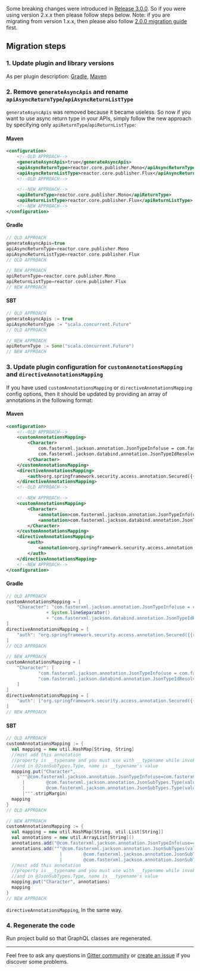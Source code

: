 Some breaking changes were introduced in [Release 3.0.0](https://github.com/kobylynskyi/graphql-java-codegen/releases/tag/v3.0.0).
So if you were using version 2.x.x then please follow steps below.
Note: if you are migrating from version 1.x.x, then please also follow [2.0.0 migration guide](migration-to-2.0.0.md) first.

## Migration steps

### 1. Update plugin and library versions
As per plugin description: [Gradle](https://github.com/kobylynskyi/graphql-java-codegen/tree/master/plugins/gradle), [Maven](https://github.com/kobylynskyi/graphql-java-codegen/tree/master/plugins/maven)


### 2. Remove `generateAsyncApis` and rename `apiAsyncReturnType`/`apiAsyncReturnListType`
`generateAsyncApis` was removed because it became useless. 
So now if you want to use async return type in your APIs, simply follow the new approach by specifying only `apiReturnType`/`apiReturnListType`:

#### Maven
```xml
<configuration>
    <!--OLD APPROACH-->
    <generateAsyncApis>true</generateAsyncApis>
    <apiAsyncReturnType>reactor.core.publisher.Mono</apiAsyncReturnType>
    <apiAsyncReturnListType>reactor.core.publisher.Flux</apiAsyncReturnListType>
    <!--OLD APPROACH-->

    <!--NEW APPROACH-->
    <apiReturnType>reactor.core.publisher.Mono</apiReturnType>
    <apiReturnListType>reactor.core.publisher.Flux</apiReturnListType>
    <!--NEW APPROACH-->
</configuration>
```

#### Gradle
```groovy
// OLD APPROACH
generateAsyncApis=true
apiAsyncReturnType=reactor.core.publisher.Mono
apiAsyncReturnListType=reactor.core.publisher.Flux
// OLD APPROACH

// NEW APPROACH
apiReturnType=reactor.core.publisher.Mono
apiReturnListType=reactor.core.publisher.Flux
// NEW APPROACH
```

#### SBT
```sbt
// OLD APPROACH
generateAsyncApis := true
apiAsyncReturnType := "scala.concurrent.Future"
// OLD APPROACH

// NEW APPROACH
apiReturnType := Some("scala.concurrent.Future")
// NEW APPROACH
```

### 3. Update plugin configuration for `customAnnotationsMapping` and `directiveAnnotationsMapping`
If you have used `customAnnotationsMapping` or `directiveAnnotationsMapping` config options, then it should be updated by providing an array of annotations in the following format:

#### Maven
```xml
<configuration>
    <!--OLD APPROACH-->
    <customAnnotationsMapping>
        <Character>
            com.fasterxml.jackson.annotation.JsonTypeInfo(use = com.fasterxml.jackson.annotation.JsonTypeInfo.Id.NAME, property = "__typename")
            com.fasterxml.jackson.databind.annotation.JsonTypeIdResolver(io.github.kobylynskyi.order.external.starwars.CharacterTypeResolver.class)
        </Character>
    </customAnnotationsMapping>
    <directiveAnnotationsMapping>
        <auth>org.springframework.security.access.annotation.Secured({{roles}})</auth>
    </directiveAnnotationsMapping>
    <!--OLD APPROACH-->

    <!--NEW APPROACH-->
    <customAnnotationsMapping>
        <Character>
            <annotation>com.fasterxml.jackson.annotation.JsonTypeInfo(use = com.fasterxml.jackson.annotation.JsonTypeInfo.Id.NAME, property = "__typename")</annotation>
            <annotation>com.fasterxml.jackson.databind.annotation.JsonTypeIdResolver(io.github.kobylynskyi.order.external.starwars.CharacterTypeResolver.class)</annotation>
        </Character>
    </customAnnotationsMapping>
    <directiveAnnotationsMapping>
        <auth>
            <annotation>org.springframework.security.access.annotation.Secured({{roles}})</annotation>
        </auth>
    </directiveAnnotationsMapping>
    <!--NEW APPROACH-->
</configuration>
```

#### Gradle
```groovy
// OLD APPROACH
customAnnotationsMapping = [
    "Character": "com.fasterxml.jackson.annotation.JsonTypeInfo(use = com.fasterxml.jackson.annotation.JsonTypeInfo.Id.NAME, property = \"__typename\")"
               + System.lineSeparator()
               + "com.fasterxml.jackson.databind.annotation.JsonTypeIdResolver(io.github.kobylynskyi.order.external.starwars.CharacterTypeResolver.class)"
]
directiveAnnotationsMapping = [
    "auth": "org.springframework.security.access.annotation.Secured({{roles}})"
]
// OLD APPROACH

// NEW APPROACH
customAnnotationsMapping = [
    "Character": [
            "com.fasterxml.jackson.annotation.JsonTypeInfo(use = com.fasterxml.jackson.annotation.JsonTypeInfo.Id.NAME, property = \"__typename\")",
            "com.fasterxml.jackson.databind.annotation.JsonTypeIdResolver(io.github.kobylynskyi.order.external.starwars.CharacterTypeResolver.class)"
    ]
]
directiveAnnotationsMapping = [
    "auth": ["org.springframework.security.access.annotation.Secured({{roles}})"]
]
// NEW APPROACH
```

#### SBT
```sbt
// OLD APPROACH
customAnnotationsMapping := {
  val mapping = new util.HashMap[String, String]
  //must add this annotation
  //property is __typename and you must use with __typename while invoke, like new CharacterResponseProjection().id().name().typename()
  //and in @JsonSubTypes.Type, name is __typename's value
  mapping.put("Character",
    s"""@com.fasterxml.jackson.annotation.JsonTypeInfo(use=com.fasterxml.jackson.annotation.JsonTypeInfo.Id.NAME, include=com.fasterxml.jackson.annotation.JsonTypeInfo.As.PROPERTY,property = "__typename")${System.lineSeparator()}@com.fasterxml.jackson.annotation.JsonSubTypes(value = {
      |        @com.fasterxml.jackson.annotation.JsonSubTypes.Type(value = HumanDO.class, name = "Human"),
      |        @com.fasterxml.jackson.annotation.JsonSubTypes.Type(value = DroidDO.class, name = "Droid")})
      |""".stripMargin)
  mapping
}
// OLD APPROACH

// NEW APPROACH
customAnnotationsMapping := {
  val mapping = new util.HashMap[String, util.List[String]]
  val annotations = new util.ArrayList[String]()
  annotations.add("@com.fasterxml.jackson.annotation.JsonTypeInfo(use=com.fasterxml.jackson.annotation.JsonTypeInfo.Id.NAME, include=com.fasterxml.jackson.annotation.JsonTypeInfo.As.PROPERTY,property = \"__typename\")")
  annotations.add("""@com.fasterxml.jackson.annotation.JsonSubTypes(value = {
                    |        @com.fasterxml.jackson.annotation.JsonSubTypes.Type(value = HumanDO.class, name = "Human"),
                    |        @com.fasterxml.jackson.annotation.JsonSubTypes.Type(value = DroidDO.class, name = "Droid")})""".stripMargin)
  //must add this annotation
  //property is __typename and you must use with __typename while invoke, like new CharacterResponseProjection().id().name().typename()
  //and in @JsonSubTypes.Type, name is __typename's value
  mapping.put("Character", annotations)
  mapping
}
// NEW APPROACH
```
`directiveAnnotationsMapping`, In the same way.


### 4. Regenerate the code
Run project build so that GraphQL classes are regenerated.


---

Feel free to ask any questions in [Gitter community](https://gitter.im/graphql-java-codegen/community) or [create an issue](https://github.com/kobylynskyi/graphql-java-codegen/issues) if you discover some problems.
